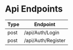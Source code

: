 
# Api Endpoints

| Type | Endpoint           |
|------|--------------------|
| post | /api/Auth/Login    |
| post | /api/Auth/Register |
